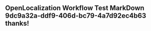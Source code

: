 <properties
ms.topic="hero-topic"
ms.test1="hero-topic"
ms.test2="test"/>

## OpenLocalization Workflow Test MarkDown 9dc9a32a-ddf9-406d-bc79-4a7d92ec4b63 thanks!
